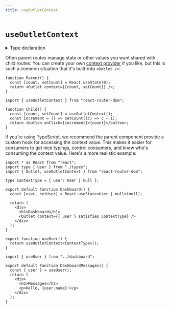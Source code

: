 ```yaml
---
title: useOutletContext
---
```


# `useOutletContext`

<details>
  <summary>Type declaration</summary>

```tsx
declare function useOutletContext<
  Context = unknown
>(): Context;
```

</details>

Often parent routes manage state or other values you want shared with child routes. You can create your own [context provider](https://reactjs.org/docs/context.html) if you like, but this is such a common situation that it's built-into `<Outlet />`:

```tsx lines=[3]
function Parent() {
  const [count, setCount] = React.useState(0);
  return <Outlet context={[count, setCount]} />;
}
```

```tsx lines=[4]
import { useOutletContext } from "react-router-dom";

function Child() {
  const [count, setCount] = useOutletContext();
  const increment = () => setCount((c) => c + 1);
  return <button onClick={increment}>{count}</button>;
}
```

If you're using TypeScript, we recommend the parent component provide a custom hook for accessing the context value. This makes it easier for consumers to get nice typings, control consumers, and know who's consuming the context value. Here's a more realistic example:

```tsx filename=src/routes/dashboard.tsx lines=[13, 19]
import * as React from "react";
import type { User } from "./types";
import { Outlet, useOutletContext } from "react-router-dom";

type ContextType = { user: User | null };

export default function Dashboard() {
  const [user, setUser] = React.useState<User | null>(null);

  return (
    <div>
      <h1>Dashboard</h1>
      <Outlet context={{ user } satisfies ContextType} />
    </div>
  );
}

export function useUser() {
  return useOutletContext<ContextType>();
}
```

```tsx filename=src/routes/dashboard/messages.tsx lines=[1,4]
import { useUser } from "../dashboard";

export default function DashboardMessages() {
  const { user } = useUser();
  return (
    <div>
      <h2>Messages</h2>
      <p>Hello, {user.name}!</p>
    </div>
  );
}
```
